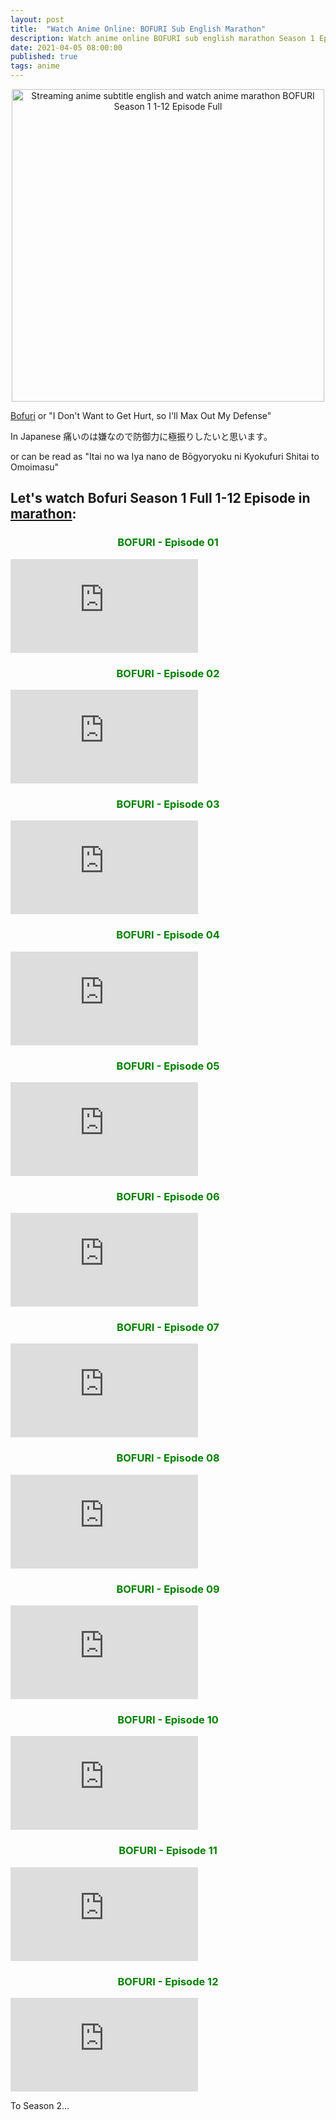 ```yaml
---
layout: post
title:  "Watch Anime Online: BOFURI Sub English Marathon"
description: Watch anime online BOFURI sub english marathon Season 1 Episode Full!
date: 2021-04-05 08:00:00
published: true
tags: anime
---
```



<p align="center">
    <a href="/" target="_blank">
        <img src="https://i.pinimg.com/736x/96/a7/a7/96a7a74a0c6a7490382e903c8c7bb557.jpg" alt="Streaming anime subtitle english and watch anime marathon BOFURI Season 1 1-12 Episode Full" title="Streaming anime subtitle english and watch anime marathon BOFURI Season 1 1-12 Episode Full" width="500" />
    </a>
</p>

[Bofuri](/) or "I Don't Want to Get Hurt, so I'll Max Out My Defense"

In Japanese 痛いのは嫌なので防御力に極振りしたいと思います。

or can be read as "Itai no wa Iya nano de Bōgyoryoku ni Kyokufuri Shitai to Omoimasu"


## Let's watch Bofuri Season 1 Full 1-12 Episode in [marathon](/):

<h3 align="center" style="color: green;">
    BOFURI - Episode 01
</h3>

<iframe class="video" src="https://www.youtube.com/embed/8CqSiRk1Jek" title="BOFURI - Episode 01" frameborder="0" allow="accelerometer; autoplay; clipboard-write; encrypted-media; gyroscope; picture-in-picture" allowfullscreen></iframe>

<h3 align="center" style="color: green;">
    BOFURI - Episode 02
</h3>

<iframe class="video" src="https://www.youtube.com/embed/_TQUS0wLzXw" title="BOFURI - Episode 02" frameborder="0" allow="accelerometer; autoplay; clipboard-write; encrypted-media; gyroscope; picture-in-picture" allowfullscreen></iframe>

<h3 align="center" style="color: green;">
    BOFURI - Episode 03
</h3>

<iframe class="video" src="https://www.youtube.com/embed/HdvtNgVdJiQ" title="BOFURI - Episode 03" frameborder="0" allow="accelerometer; autoplay; clipboard-write; encrypted-media; gyroscope; picture-in-picture" allowfullscreen></iframe>

<h3 align="center" style="color: green;">
    BOFURI - Episode 04
</h3>

<iframe class="video" src="https://www.youtube.com/embed/9G41tpxFL_w" title="BOFURI - Episode 04" frameborder="0" allow="accelerometer; autoplay; clipboard-write; encrypted-media; gyroscope; picture-in-picture" allowfullscreen></iframe>

<h3 align="center" style="color: green;">
    BOFURI - Episode 05
</h3>

<iframe class="video" src="https://www.youtube.com/embed/iIJNUPFbGe4" title="BOFURI - Episode 05" frameborder="0" allow="accelerometer; autoplay; clipboard-write; encrypted-media; gyroscope; picture-in-picture" allowfullscreen></iframe>

<h3 align="center" style="color: green;">
    BOFURI - Episode 06
</h3>

<iframe class="video" src="https://www.youtube.com/embed/Lbh9J8i9vBs" title="BOFURI - Episode 06" frameborder="0" allow="accelerometer; autoplay; clipboard-write; encrypted-media; gyroscope; picture-in-picture" allowfullscreen></iframe>

<h3 align="center" style="color: green;">
    BOFURI - Episode 07
</h3>

<iframe class="video" src="https://www.youtube.com/embed/TvMCPpRySDs" title="BOFURI - Episode 07" frameborder="0" allow="accelerometer; autoplay; clipboard-write; encrypted-media; gyroscope; picture-in-picture" allowfullscreen></iframe>

<h3 align="center" style="color: green;">
    BOFURI - Episode 08
</h3>

<iframe class="video" src="https://www.youtube.com/embed/82Gn52rcEgU" title="BOFURI - Episode 08" frameborder="0" allow="accelerometer; autoplay; clipboard-write; encrypted-media; gyroscope; picture-in-picture" allowfullscreen></iframe>

<h3 align="center" style="color: green;">
    BOFURI - Episode 09
</h3>

<iframe class="video" src="https://www.youtube.com/embed/qzkIjI6y7YA" title="BOFURI - Episode 09" frameborder="0" allow="accelerometer; autoplay; clipboard-write; encrypted-media; gyroscope; picture-in-picture" allowfullscreen></iframe>

<h3 align="center" style="color: green;">
    BOFURI - Episode 10
</h3>

<iframe class="video" src="https://www.youtube.com/embed/n6Oq2AQYixs" title="BOFURI - Episode 10" frameborder="0" allow="accelerometer; autoplay; clipboard-write; encrypted-media; gyroscope; picture-in-picture" allowfullscreen></iframe>

<h3 align="center" style="color: green;">
    BOFURI - Episode 11
</h3>

<iframe class="video" src="https://www.youtube.com/embed/UQNVxd4SsG4" title="BOFURI - Episode 11" frameborder="0" allow="accelerometer; autoplay; clipboard-write; encrypted-media; gyroscope; picture-in-picture" allowfullscreen></iframe>

<h3 align="center" style="color: green;">
    BOFURI - Episode 12
</h3>

<iframe class="video" src="https://www.youtube.com/embed/Kd3pG_-PhUY" title="BOFURI - Episode 12" frameborder="0" allow="accelerometer; autoplay; clipboard-write; encrypted-media; gyroscope; picture-in-picture" allowfullscreen></iframe>

To Season 2...